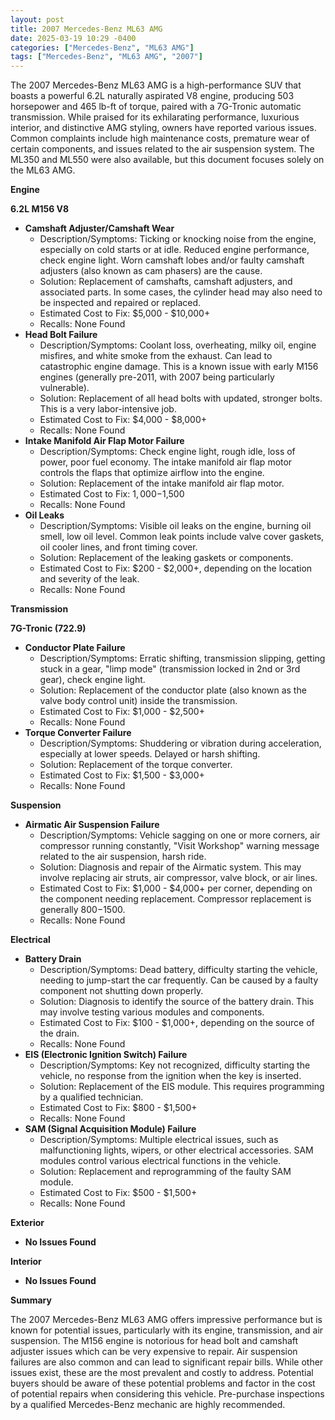 ```yaml
---
layout: post
title: 2007 Mercedes-Benz ML63 AMG
date: 2025-03-19 10:29 -0400
categories: ["Mercedes-Benz", "ML63 AMG"]
tags: ["Mercedes-Benz", "ML63 AMG", "2007"]
---
```

The 2007 Mercedes-Benz ML63 AMG is a high-performance SUV that boasts a powerful 6.2L naturally aspirated V8 engine, producing 503 horsepower and 465 lb-ft of torque, paired with a 7G-Tronic automatic transmission. While praised for its exhilarating performance, luxurious interior, and distinctive AMG styling, owners have reported various issues. Common complaints include high maintenance costs, premature wear of certain components, and issues related to the air suspension system. The ML350 and ML550 were also available, but this document focuses solely on the ML63 AMG.

**Engine**

**6.2L M156 V8**
* **Camshaft Adjuster/Camshaft Wear**
    * Description/Symptoms: Ticking or knocking noise from the engine, especially on cold starts or at idle. Reduced engine performance, check engine light. Worn camshaft lobes and/or faulty camshaft adjusters (also known as cam phasers) are the cause.
    * Solution: Replacement of camshafts, camshaft adjusters, and associated parts. In some cases, the cylinder head may also need to be inspected and repaired or replaced.
    * Estimated Cost to Fix: $5,000 - $10,000+
    * Recalls: None Found
* **Head Bolt Failure**
    * Description/Symptoms: Coolant loss, overheating, milky oil, engine misfires, and white smoke from the exhaust. Can lead to catastrophic engine damage. This is a known issue with early M156 engines (generally pre-2011, with 2007 being particularly vulnerable).
    * Solution: Replacement of all head bolts with updated, stronger bolts. This is a very labor-intensive job.
    * Estimated Cost to Fix: $4,000 - $8,000+
    * Recalls: None Found
* **Intake Manifold Air Flap Motor Failure**
    * Description/Symptoms: Check engine light, rough idle, loss of power, poor fuel economy. The intake manifold air flap motor controls the flaps that optimize airflow into the engine.
    * Solution: Replacement of the intake manifold air flap motor.
    * Estimated Cost to Fix: $1,000-$1,500
    * Recalls: None Found
* **Oil Leaks**
    * Description/Symptoms: Visible oil leaks on the engine, burning oil smell, low oil level. Common leak points include valve cover gaskets, oil cooler lines, and front timing cover.
    * Solution: Replacement of the leaking gaskets or components.
    * Estimated Cost to Fix: $200 - $2,000+, depending on the location and severity of the leak.
    * Recalls: None Found

**Transmission**

**7G-Tronic (722.9)**
* **Conductor Plate Failure**
    * Description/Symptoms: Erratic shifting, transmission slipping, getting stuck in a gear, "limp mode" (transmission locked in 2nd or 3rd gear), check engine light.
    * Solution: Replacement of the conductor plate (also known as the valve body control unit) inside the transmission.
    * Estimated Cost to Fix: $1,000 - $2,500+
    * Recalls: None Found
* **Torque Converter Failure**
    * Description/Symptoms: Shuddering or vibration during acceleration, especially at lower speeds. Delayed or harsh shifting.
    * Solution: Replacement of the torque converter.
    * Estimated Cost to Fix: $1,500 - $3,000+
    * Recalls: None Found

**Suspension**

* **Airmatic Air Suspension Failure**
    * Description/Symptoms: Vehicle sagging on one or more corners, air compressor running constantly, "Visit Workshop" warning message related to the air suspension, harsh ride.
    * Solution: Diagnosis and repair of the Airmatic system. This may involve replacing air struts, air compressor, valve block, or air lines.
    * Estimated Cost to Fix: $1,000 - $4,000+ per corner, depending on the component needing replacement. Compressor replacement is generally $800-$1500.
    * Recalls: None Found

**Electrical**

* **Battery Drain**
    * Description/Symptoms: Dead battery, difficulty starting the vehicle, needing to jump-start the car frequently. Can be caused by a faulty component not shutting down properly.
    * Solution: Diagnosis to identify the source of the battery drain. This may involve testing various modules and components.
    * Estimated Cost to Fix: $100 - $1,000+, depending on the source of the drain.
    * Recalls: None Found
* **EIS (Electronic Ignition Switch) Failure**
    * Description/Symptoms: Key not recognized, difficulty starting the vehicle, no response from the ignition when the key is inserted.
    * Solution: Replacement of the EIS module. This requires programming by a qualified technician.
    * Estimated Cost to Fix: $800 - $1,500+
    * Recalls: None Found
* **SAM (Signal Acquisition Module) Failure**
    * Description/Symptoms: Multiple electrical issues, such as malfunctioning lights, wipers, or other electrical accessories. SAM modules control various electrical functions in the vehicle.
    * Solution: Replacement and reprogramming of the faulty SAM module.
    * Estimated Cost to Fix: $500 - $1,500+
    * Recalls: None Found

**Exterior**

* **No Issues Found**

**Interior**

* **No Issues Found**

**Summary**

The 2007 Mercedes-Benz ML63 AMG offers impressive performance but is known for potential issues, particularly with its engine, transmission, and air suspension. The M156 engine is notorious for head bolt and camshaft adjuster issues which can be very expensive to repair. Air suspension failures are also common and can lead to significant repair bills. While other issues exist, these are the most prevalent and costly to address. Potential buyers should be aware of these potential problems and factor in the cost of potential repairs when considering this vehicle. Pre-purchase inspections by a qualified Mercedes-Benz mechanic are highly recommended.

